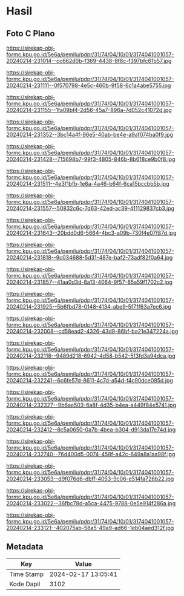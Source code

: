 # Hasil

## Foto C Plano

https://sirekap-obj-formc.kpu.go.id/5e6a/pemilu/pdpr/31/74/04/10/01/3174041001057-20240214-231014--cc662d0b-f369-4438-8f8c-f397bfc61b57.jpg

https://sirekap-obj-formc.kpu.go.id/5e6a/pemilu/pdpr/31/74/04/10/01/3174041001057-20240214-231111--0f570798-4e5c-460b-9f58-6c1a4abe5755.jpg

https://sirekap-obj-formc.kpu.go.id/5e6a/pemilu/pdpr/31/74/04/10/01/3174041001057-20240214-231155--1fa09bf4-2d56-45a7-896a-7d052c41072d.jpg

https://sirekap-obj-formc.kpu.go.id/5e6a/pemilu/pdpr/31/74/04/10/01/3174041001057-20240214-231352--3bc14a4f-96e5-40ab-be4e-a9af074ba0f9.jpg

https://sirekap-obj-formc.kpu.go.id/5e6a/pemilu/pdpr/31/74/04/10/01/3174041001057-20240214-231428--715698b7-99f3-4805-846b-8b618ce9b0f8.jpg

https://sirekap-obj-formc.kpu.go.id/5e6a/pemilu/pdpr/31/74/04/10/01/3174041001057-20240214-231511--4e3f1bfb-1e8a-4a46-b64f-6ca15bccbb5b.jpg

https://sirekap-obj-formc.kpu.go.id/5e6a/pemilu/pdpr/31/74/04/10/01/3174041001057-20240214-231557--50832c6c-7d63-42ed-ac39-411129837cb3.jpg

https://sirekap-obj-formc.kpu.go.id/5e6a/pemilu/pdpr/31/74/04/10/01/3174041001057-20240214-231643--20bdd0d6-5664-4bc3-a09b-730f4e07f87d.jpg

https://sirekap-obj-formc.kpu.go.id/5e6a/pemilu/pdpr/31/74/04/10/01/3174041001057-20240214-231818--9c034688-5d31-487e-baf2-73adf82f0a64.jpg

https://sirekap-obj-formc.kpu.go.id/5e6a/pemilu/pdpr/31/74/04/10/01/3174041001057-20240214-231857--41aa0d3d-8a13-4064-9f57-85a59f1702c2.jpg

https://sirekap-obj-formc.kpu.go.id/5e6a/pemilu/pdpr/31/74/04/10/01/3174041001057-20240214-231925--5b6fbd78-0148-4134-abe9-5f71f63a7ec6.jpg

https://sirekap-obj-formc.kpu.go.id/5e6a/pemilu/pdpr/31/74/04/10/01/3174041001057-20240214-232008--cd58ead2-4326-43d9-86bf-ba21e347224a.jpg

https://sirekap-obj-formc.kpu.go.id/5e6a/pemilu/pdpr/31/74/04/10/01/3174041001057-20240214-232118--9489d218-6942-4d58-b542-5f3fd3a94dca.jpg

https://sirekap-obj-formc.kpu.go.id/5e6a/pemilu/pdpr/31/74/04/10/01/3174041001057-20240214-232241--6c6fe57d-8611-4c7d-a54d-f4c90dce085d.jpg

https://sirekap-obj-formc.kpu.go.id/5e6a/pemilu/pdpr/31/74/04/10/01/3174041001057-20240214-232327--9b6ae503-6a8f-4d35-b4ea-a449f84e5741.jpg

https://sirekap-obj-formc.kpu.go.id/5e6a/pemilu/pdpr/31/74/04/10/01/3174041001057-20240214-232412--8c5a0650-0a7b-4bea-b304-d913da17e74d.jpg

https://sirekap-obj-formc.kpu.go.id/5e6a/pemilu/pdpr/31/74/04/10/01/3174041001057-20240214-232740--76d400d5-0074-458f-a42c-649a8a1aa98f.jpg

https://sirekap-obj-formc.kpu.go.id/5e6a/pemilu/pdpr/31/74/04/10/01/3174041001057-20240214-233053--d9f076d6-dbff-4053-9c06-e514fa726b22.jpg

https://sirekap-obj-formc.kpu.go.id/5e6a/pemilu/pdpr/31/74/04/10/01/3174041001057-20240214-233022--36fbc78d-a5ca-4475-9788-0e5e914f286a.jpg

https://sirekap-obj-formc.kpu.go.id/5e6a/pemilu/pdpr/31/74/04/10/01/3174041001057-20240214-233121--402075ab-58a5-49a9-ad66-1eb04aed312f.jpg


## Metadata

| Key        | Value               |
| ---------- | ------------------- |
| Time Stamp | 2024-02-17 13:05:41 |
| Kode Dapil | 3102                |



